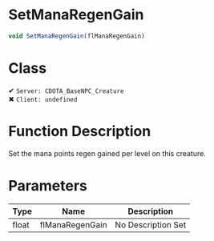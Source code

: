# SetManaRegenGain
```js
void SetManaRegenGain(flManaRegenGain)
```
# Class
✔ `Server: CDOTA_BaseNPC_Creature`  
✖ `Client: undefined`  

# Function Description
Set the mana points regen gained per level on this creature.
# Parameters
Type|Name|Description
--|--|--
float|flManaRegenGain|No Description Set

